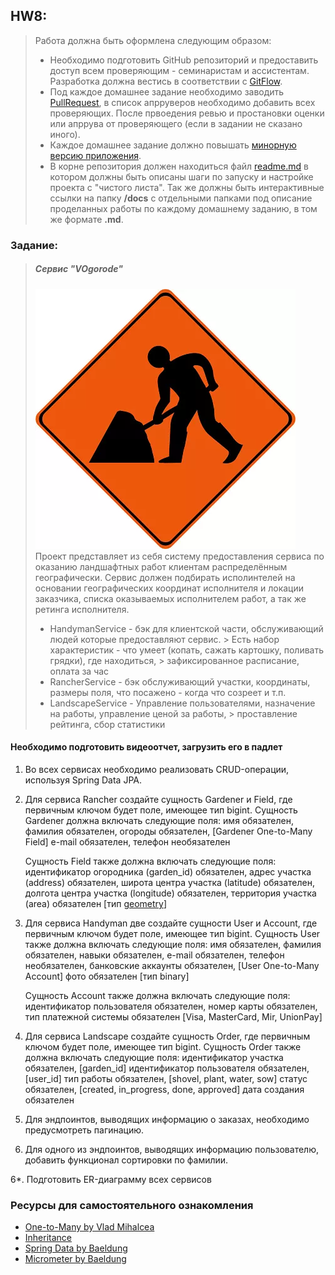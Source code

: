 ## HW8:

> Работа должна быть оформлена следующим образом:
>- Необходимо подготовить GitHub репозиторий и предоставить доступ всем проверяющим - семинаристам и ассистентам. Разработка
   > должна вестись в соответствии с [GitFlow](https://www.atlassian.com/ru/git/tutorials/comparing-workflows/gitflow-workflow).
>- Под каждое домашнее задание необходимо заводить [PullRequest](https://docs.gitlab.com/ee/user/project/merge_requests/creating_merge_requests.html),
   > в список апрруверов необходимо добавить всех проверяющих. После првоедения ревью и простановки оценки или апррува от проверяющего
   > (если в задании не сказано иного).
>- Каждое домашнее задание должно повышать [минорную версию приложения](https://semver.org/lang/ru/).
>- В корне репозитория должен находиться файл [readme.md](https://www.markdownguide.org/basic-syntax/) в котором должны быть
   > описаны шаги по запуску и настройке проекта с "чистого листа". Так же должны быть интерактивные ссылки на папку **/docs**
   > с отдельными папками под описание проделанных работы по каждому домашнему заданию, в том же формате **.md**.

### Заданиe:

> ##### Сервис "VOgorode"
> ![./image.webp](./image.webp)  
> Проект представляет из себя систему предоставления сервиса по оказанию ландшафтных работ клиентам распределённым
> географически. Сервис должен подбирать исполинтелей на основании географических координат исполнителя и локации заказчика,
> списка оказываемых исполнителем работ, а так же ретинга исполнителя.
> - HandymanService - бэк для клиентской части, обслуживающий людей которые предоставляют сервис.
    > Есть набор характеристик - что умеет (копать, сажать картошку, поливать грядки), где находиться,
    > зафиксированное расписание, оплата за час
> - RancherService - бэк обслуживающий участки, координаты, размеры поля, что посажено - когда что созреет и т.п.
> - LandscapeService - Управление пользователями, назначение на работы, управление ценой за работы,
    > проставление рейтинга, сбор статистики

#### Необходимо подготовить видеоотчет, загрузить его в падлет

1. Во всех сервисах необходимо реализовать CRUD-операции, используя Spring Data JPA.
2. Для сервиса Rancher создайте сущность Gardener и Field, где первичным ключом будет поле, имеющее тип bigint. Сущность
   Gardener должна включать следующие поля:
   имя обязателен, фамилия обязателен, огороды обязателен, [Gardener One-to-Many Field]
   e-mail обязателен, телефон необязателен

   Сущность Field также должна включать следующие поля:
   идентификатор огородника (garden_id) обязателен, адрес участка (address) обязателен, широта центра участка (latitude)
   обязателен, долгота центра участка (longitude) обязателен, территория участка (area)
   обязателен [тип [geometry](https://postgis.net/docs/geometry.html)]
3. Для сервиса Handyman две создайте сущности User и Account, где первичным ключом будет поле, имеющее тип bigint.
   Сущность User также должна включать следующие поля:
   имя обязателен, фамилия обязателен, навыки обязателен, e-mail обязателен, телефон необязателен, банковские аккаунты
   обязателен, [User One-to-Many Account]
   фото обязателен [тип binary]

   Сущность Account также должна включать следующие поля:
   идентификатор пользователя обязателен, номер карты обязателен, тип платежной системы
   обязателен [Visa, MasterCard, Mir, UnionPay]

4. Для сервиса Landscape создайте сущность Order, где первичным ключом будет поле, имеющее тип bigint. Сущность Order
   также должна включать следующие поля:
   идентификатор участка обязателен, [garden_id]
   идентификатор пользователя обязателен, [user_id]
   тип работы обязателен, [shovel, plant, water, sow]
   статус обязателен, [created, in_progress, done, approved]
   дата создания обязателен
5. Для эндпоинтов, выводящих информацию о заказах, необходимо предусмотреть пагинацию.
6. Для одного из эндпоинтов, выводящих информацию пользователю, добавить функционал сортировки по фамилии.

6*. Подготовить ER-диаграмму всех сервисов

### Ресурсы для самостоятельного ознакомления

- [One-to-Many by Vlad Mihalcea](https://vladmihalcea.com/the-best-way-to-map-a-onetomany-association-with-jpa-and-hibernate/)
- [Inheritance](https://thorben-janssen.com/complete-guide-inheritance-strategies-jpa-hibernate/)
- [Spring Data by Baeldung](https://www.baeldung.com/category/persistence/spring-persistence/spring-data)
- [Micrometer by Baeldung](https://www.baeldung.com/micrometer)